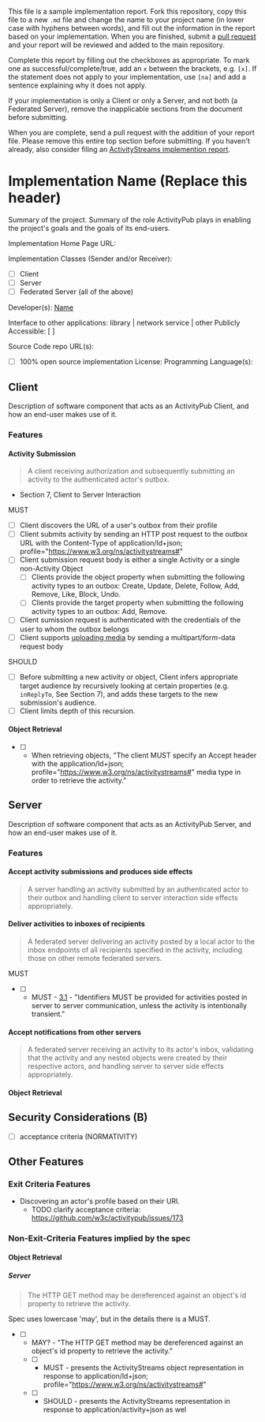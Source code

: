 This file is a sample implementation report. Fork this repository, copy this file to a new `.md` file and change the name to your project name (in lower case with hyphens between words), and fill out the information in the report based on your implementation. When you are finished, submit a <a href="https://help.github.com/articles/using-pull-requests/">pull request</a> and your report will be reviewed and added to the main repository.

Complete this report by filling out the checkboxes as appropriate. To mark one as successful/complete/true, add an `x` between the brackets, e.g. `[x]`. If the statement does not apply to your implementation, use `[na]` and add a sentence explaining why it does not apply.

If your implementation is only a Client or only a Server, and not both (a Federated Server), remove the inapplicable sections from the document before submitting.

When you are complete, send a pull request with the addition of your report file. Please remove this entire top section before submitting. If you haven't already, also consider filing an [ActivityStreams implemention report](https://github.com/w3c/activitystreams/blob/master/implementation-reports/template.md).

# Implementation Name (Replace this header)

Summary of the project.
Summary of the role ActivityPub plays in enabling the project's goals and the goals of its end-users.

Implementation Home Page URL: 

Implementation Classes (Sender and/or Receiver): 
* [ ] Client
* [ ] Server
* [ ] Federated Server (all of the above)

Developer(s): [Name](http://you.example.com)

Interface to other applications: library | network service | other
Publicly Accessible: [ ]

Source Code repo URL(s): 
* [ ] 100% open source implementation
License: 
Programming Language(s): 

## Client

Description of software component that acts as an ActivityPub Client, and how an end-user makes use of it.

### Features

#### Activity Submission

> A client receiving authorization and subsequently submitting an activity to the authenticated actor's outbox.

- Section 7, Client to Server Interaction

MUST

* [ ] Client discovers the URL of a user's outbox from their profile
* [ ] Client submits activity by sending an HTTP post request to the outbox URL with the Content-Type of application/ld+json; profile="https://www.w3.org/ns/activitystreams#"
* [ ] Client submission request body is either a single Activity or a single non-Activity Object
  * [ ] Clients provide the object property when submitting the following activity types to an outbox: Create, Update, Delete, Follow, Add, Remove, Like, Block, Undo.
  * [ ] Clients provide the target property when submitting the following activity types to an outbox: Add, Remove.
* [ ] Client sumission request is authenticated with the credentials of the user to whom the outbox belongs
* [ ] Client supports [uploading media](https://www.w3.org/TR/activitypub/#uploading-media) by sending a multipart/form-data request body

SHOULD

* [ ] Before submitting a new activity or object, Client infers appropriate target audience by recursively looking at certain properties (e.g. `inReplyTo`, See Section 7), and adds these targets to the new submission's audience.
* [ ] Client limits depth of this recursion.

#### Object Retrieval

* [ ] - When retrieving objects, "The client MUST specify an Accept header with the application/ld+json; profile="https://www.w3.org/ns/activitystreams#" media type in order to retrieve the activity."

## Server

Description of software component that acts as an ActivityPub Server, and how an end-user makes use of it.

### Features

#### Accept activity submissions and produces side effects

> A server handling an activity submitted by an authenticated actor to their outbox and handling client to server interaction side effects appropriately.

#### Deliver activities to inboxes of recipients

> A federated server delivering an activity posted by a local actor to the inbox endpoints of all recipients specified in the activity, including those on other remote federated servers.

MUST

* [ ] - MUST - [3.1](https://www.w3.org/TR/activitypub/#obj-id) - "Identifiers MUST be provided for activities posted in server to server communication, unless the activity is intentionally transient."

#### Accept notifications from other servers

> A federated server receiving an activity to its actor's inbox, validating that the activity and any nested objects were created by their respective actors, and handling server to server side effects appropriately.

#### Object Retrieval

## Security Considerations (B)

* [ ] acceptance criteria (NORMATIVITY)

## Other Features

### Exit Criteria Features

* Discovering an actor's profile based on their URI.
  * TODO clarify acceptance criteria: https://github.com/w3c/activitypub/issues/173

### Non-Exit-Criteria Features implied by the spec

#### Object Retrieval


##### Server

> The HTTP GET method may be dereferenced against an object's id property to retrieve the activity.

Spec uses lowercase 'may', but in the details there is a MUST.

* [ ] - MAY? - "The HTTP GET method may be dereferenced against an object's id property to retrieve the activity."
  * [ ] - MUST - presents the ActivityStreams object representation in response to application/ld+json; profile="https://www.w3.org/ns/activitystreams#"
  * [ ] - SHOULD - presents the ActivityStreams representation in response to application/activity+json as wel

